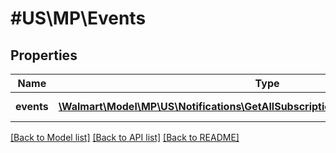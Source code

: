 # #US\MP\Events

## Properties

Name | Type | Description | Notes
------------ | ------------- | ------------- | -------------
**events** | [**\Walmart\Model\MP\US\Notifications\GetAllSubscriptions200ResponseEventsInner[]**](GetAllSubscriptions200ResponseEventsInner.md) | List of events | [optional]


[[Back to Model list]](../) [[Back to API list]](../../Api/US/MP) [[Back to README]](../../README.md)
